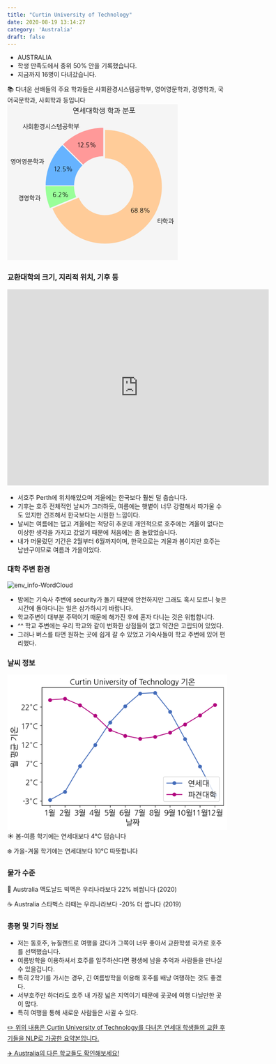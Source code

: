 ```yaml
---
title: "Curtin University of Technology"
date: 2020-08-19 13:14:27
category: 'Australia'
draft: false
---
```



* AUSTRALIA
* 학생 만족도에서 중위 50% 안을 기록했습니다.
* 지금까지 16명이 다녀갔습니다. 

📚 다녀온 선배들의 주요 학과들은 사회환경시스템공학부, 영어영문학과, 경영학과, 국어국문학과, 사회학과 등입니다
![department-info](../plots/AU000003.png)
### 교환대학의 크기, 지리적 위치, 기후 등
<iframe
width="600"
height="450"
frameborder="0" style="border:0"
src="https://www.google.com/maps/embed/v1/place?key=AIzaSyC9e1AME-pVmWC4hBpFdu5S4dKzyepa3HQ&q=Curtin+University+of+Technology&center=-32.0061951,115.8944182&zoom=14" allowfullscreen>
</iframe>

* 서호주 Perth에 위치해있으며 겨울에는 한국보다 훨씬 덜 춥습니다.
* 기후는 호주 전체적인 날씨가 그러하듯, 여름에는 햇볕이 너무 강렬해서 따가울 수도 있지만 건조해서 한국보다는 시원한 느낌이다.
* 날씨는 여름에는 덥고 겨울에는 적당히 추운데 개인적으로 호주에는 겨울이 없다는 이상한 생각을 가지고 갔었기 때문에 처음에는 좀 놀랐었습니다.
* 내가 머물렀던 기간은 2월부터 6월까지이며, 한국으로는 겨울과 봄이지만 호주는 남반구이므로 여름과 가을이었다.


### 대학 주변 환경

![env_info-WordCloud](../univ_wordclouds_okt/env_info/AU000003_env_info_okt.png)

* 밤에는 기숙사 주변에 security가 돌기 때문에 안전하지만 그래도 혹시 모르니 늦은 시간에 돌아다니는 일은 삼가하시기 바랍니다.
* 학교주변이 대부분 주택이기 때문에 해가진 후에 혼자 다니는 것은 위험합니다.
* ^^ 학교 주변에는 우리 학교와 같이 번화한 상점들이 없고 약간은 고립되어 있었다.
* 그러나 버스를 타면 원하는 곳에 쉽게 갈 수 있었고 기숙사들이 학교 주변에 있어 편리했다.


### 날씨 정보 
 ![temparature_AU000003](../plots/weather/AU000003.png)
☀️ 봄-여름 학기에는 연세대보다 4°C 덥습니다

❄️ 가을-겨울 학기에는 연세대보다 10°C 따뜻합니다
### 물가 수준 
🍔 Australia 맥도날드 빅맥은 우리나라보다 22% 비쌉니다 (2020)

☕️ Australia 스타벅스 라떼는 우리나라보다 -20% 더 쌉니다 (2019)

### 총평 및 기타 정보
* 저는 동호주, 뉴질랜드로 여행을 갔다가 그쪽이 너무 좋아서 교환학생 국가로 호주를 선택했습니다.
* 여름방학을 이용하셔서 호주를 일주하신다면 평생에 남을 추억과 사람들을 만나실 수 있을겁니다.
* 특히 2학기를 가시는 경우, 긴 여름방학을 이용해 호주를 배낭 여행하는 것도 좋겠다.
* 서부호주만 하더라도 호주 내 가장 넓은 지역이기 때문에 곳곳에 여행 다닐만한 곳이 많다.
* 특히 여행을 통해 새로운 사람들은 사귈 수 있다.


[✏️ 위의 내용은 Curtin University of Technology를 다녀온 연세대 학생들의 교환 후기들을 NLP로 가공한 요약본입니다.](http://oia.yonsei.ac.kr/partner/expReport.asp?ucode=AU000003&bgbn=A)

[✈️ Australia의 다른 학교들도 확인해보세요!](https://yonsei-exchange.netlify.app/?category=Australia)
